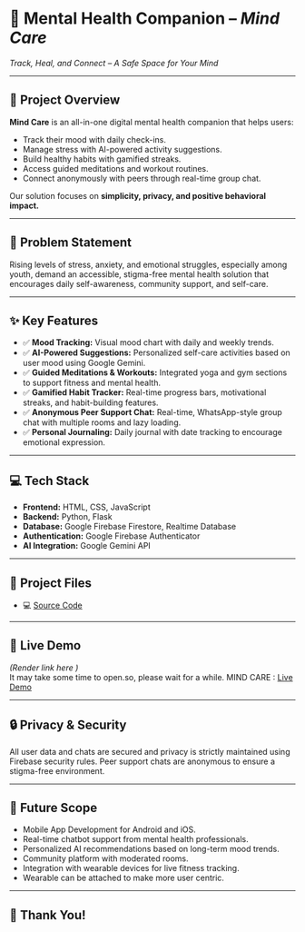 

# 🌟 Mental Health Companion – *Mind Care*
*Track, Heal, and Connect – A Safe Space for Your Mind*

---

## 🚀 Project Overview
**Mind Care** is an all-in-one digital mental health companion that helps users:
- Track their mood with daily check-ins.
- Manage stress with AI-powered activity suggestions.
- Build healthy habits with gamified streaks.
- Access guided meditations and workout routines.
- Connect anonymously with peers through real-time group chat.

Our solution focuses on **simplicity, privacy, and positive behavioral impact.**

---

## 🎯 Problem Statement
Rising levels of stress, anxiety, and emotional struggles, especially among youth, demand an accessible, stigma-free mental health solution that encourages daily self-awareness, community support, and self-care.

---

## ✨ Key Features
- ✅ **Mood Tracking:** Visual mood chart with daily and weekly trends.
- ✅ **AI-Powered Suggestions:** Personalized self-care activities based on user mood using Google Gemini.
- ✅ **Guided Meditations & Workouts:** Integrated yoga and gym sections to support fitness and mental health.
- ✅ **Gamified Habit Tracker:** Real-time progress bars, motivational streaks, and habit-building features.
- ✅ **Anonymous Peer Support Chat:** Real-time, WhatsApp-style group chat with multiple rooms and lazy loading.
- ✅ **Personal Journaling:** Daily journal with date tracking to encourage emotional expression.

---

## 💻 Tech Stack
- **Frontend:** HTML, CSS, JavaScript
- **Backend:** Python, Flask
- **Database:** Google Firebase Firestore, Realtime Database
- **Authentication:** Google Firebase Authenticator
- **AI Integration:** Google Gemini API

---

## 📂 Project Files
- 💻 [Source Code](./app.py)

---

## 🔗 Live Demo
*(Render link here )*  
It may take some time to open.so, please wait for a while.
MIND CARE : [Live Demo](https://mental-health-companion-zbff.onrender.com)

---

## 🔒 Privacy & Security
All user data and chats are secured and privacy is strictly maintained using Firebase security rules. Peer support chats are anonymous to ensure a stigma-free environment.

---

## 🌱 Future Scope
- Mobile App Development for Android and iOS.
- Real-time chatbot support from mental health professionals.
- Personalized AI recommendations based on long-term mood trends.
- Community platform with moderated rooms.
- Integration with wearable devices for live fitness tracking.
- Wearable can be attached to make more user centric.

---

## 🙏 Thank You!
